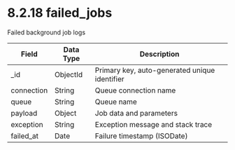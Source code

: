 # 8.2.18 failed_jobs

Failed background job logs

| Field | Data Type | Description |
|-------|-----------|-------------|
| _id | ObjectId | Primary key, auto-generated unique identifier |
| connection | String | Queue connection name |
| queue | String | Queue name |
| payload | Object | Job data and parameters |
| exception | String | Exception message and stack trace |
| failed_at | Date | Failure timestamp (ISODate) |

